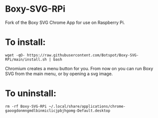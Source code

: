 # Boxy-SVG-RPi
Fork of the Boxy SVG Chrome App for use on Raspberry Pi.

# To install:
```
wget -qO- https://raw.githubusercontent.com/Botspot/Boxy-SVG-RPi/main/install.sh | bash
```
Chromium creates a menu button for you. From now on you can run Boxy SVG from the main menu, or by opening a svg image.

# To uninstall:
```
rm -rf Boxy-SVG-RPi ~/.local/share/applications/chrome-gaoogdonmngmdlbinmiclicjpbjhgomg-Default.desktop
```
